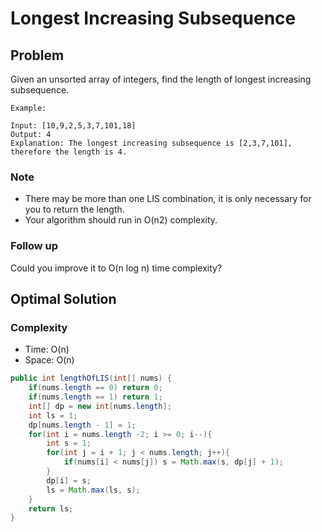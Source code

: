 # Longest Increasing Subsequence

## Problem

Given an unsorted array of integers, find the length of longest increasing subsequence.

    Example:

    Input: [10,9,2,5,3,7,101,18]
    Output: 4 
    Explanation: The longest increasing subsequence is [2,3,7,101], therefore the length is 4. 

### Note

- There may be more than one LIS combination, it is only necessary for you to return the length.
- Your algorithm should run in O(n2) complexity.

### Follow up

Could you improve it to O(n log n) time complexity?

## Optimal Solution

### Complexity

- Time: O(n)
- Space: O(n)

```Java
public int lengthOfLIS(int[] nums) {
    if(nums.length == 0) return 0;
    if(nums.length == 1) return 1;
    int[] dp = new int[nums.length];
    int ls = 1;
    dp[nums.length - 1] = 1;
    for(int i = nums.length -2; i >= 0; i--){
        int s = 1;
        for(int j = i + 1; j < nums.length; j++){
            if(nums[i] < nums[j]) s = Math.max(s, dp[j] + 1);
        }
        dp[i] = s;
        ls = Math.max(ls, s);
    }
    return ls;
}
```
